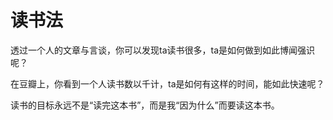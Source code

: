 # 读书法

透过一个人的文章与言谈，你可以发现ta读书很多，ta是如何做到如此博闻强识呢？

在豆瓣上，你看到一个人读书数以千计，ta是如何有这样的时间，能如此快速呢？

读书的目标永远不是“读完这本书”，而是我“因为什么”而要读这本书。





